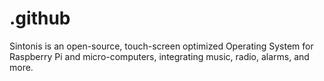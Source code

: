# .github
Sintonis is an open-source, touch-screen optimized Operating System for Raspberry Pi and micro-computers, integrating music, radio, alarms, and more.
